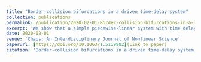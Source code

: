 ```yaml
---
title: "Border-collision bifurcations in a driven time-delay system"
collection: publications
permalink: /publication/2020-02-01-Border-collision-bifurcations-in-a-driven-time-delay-system
excerpt: 'We show that a simple piecewise-linear system with time delay and periodic forcing gives rise to a rich bifurcation structure of torus bifurcations and Arnold tongues, as well as multistability across a significant portion of the parameter space. The simplicity of our model enables us to study the dynamical features analytically. Specifically, these features are explained in terms of border collision bifurcations of an associated Poincaré map. Given that time delay and periodic forcing are common ingredients in mathematical models, this analysis provides widely applicable insight.'
date: 2020-02-01
venue: 'Chaos: An Interdisciplinary Journal of Nonlinear Science'
paperurl: [https://doi.org/10.1063/1.5119982](Link to paper)
citation: 'Border-collision bifurcations in a driven time-delay system, Chaos: An Interdisciplinary Journal of Nonlinear Science, 30(2):023121, 2020.'
---
```

